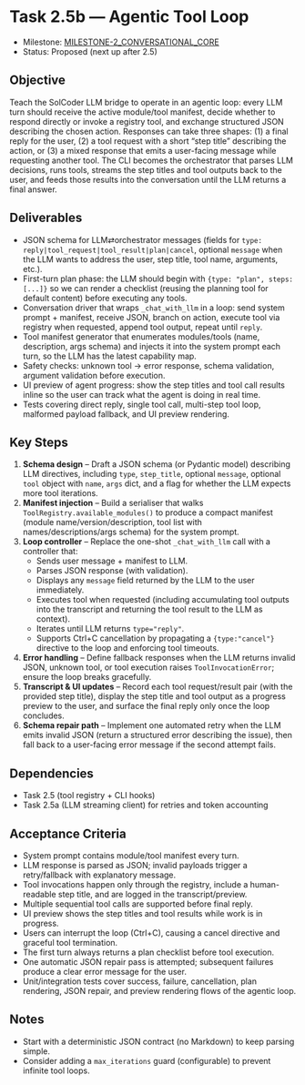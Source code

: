 # Task 2.5b — Agentic Tool Loop

- Milestone: [MILESTONE-2_CONVERSATIONAL_CORE](../milestones/MILESTONE-2_CONVERSATIONAL_CORE.md)
- Status: Proposed (next up after 2.5)

## Objective
Teach the SolCoder LLM bridge to operate in an agentic loop: every LLM turn should receive the active module/tool manifest, decide whether to respond directly or invoke a registry tool, and exchange structured JSON describing the chosen action. Responses can take three shapes: (1) a final reply for the user, (2) a tool request with a short “step title” describing the action, or (3) a mixed response that emits a user-facing message while requesting another tool. The CLI becomes the orchestrator that parses LLM decisions, runs tools, streams the step titles and tool outputs back to the user, and feeds those results into the conversation until the LLM returns a final answer.

## Deliverables
- JSON schema for LLM⇄orchestrator messages (fields for `type: reply|tool_request|tool_result|plan|cancel`, optional `message` when the LLM wants to address the user, step title, tool name, arguments, etc.).
- First-turn plan phase: the LLM should begin with `{type: "plan", steps: [...]}` so we can render a checklist (reusing the planning tool for default content) before executing any tools.
- Conversation driver that wraps `_chat_with_llm` in a loop: send system prompt + manifest, receive JSON, branch on action, execute tool via registry when requested, append tool output, repeat until `reply`.
- Tool manifest generator that enumerates modules/tools (name, description, args schema) and injects it into the system prompt each turn, so the LLM has the latest capability map.
- Safety checks: unknown tool -> error response, schema validation, argument validation before execution.
- UI preview of agent progress: show the step titles and tool call results inline so the user can track what the agent is doing in real time.
- Tests covering direct reply, single tool call, multi-step tool loop, malformed payload fallback, and UI preview rendering.

## Key Steps
1. **Schema design** – Draft a JSON schema (or Pydantic model) describing LLM directives, including `type`, `step_title`, optional `message`, optional `tool` object with `name`, `args` dict, and a flag for whether the LLM expects more tool iterations.
2. **Manifest injection** – Build a serialiser that walks `ToolRegistry.available_modules()` to produce a compact manifest (module name/version/description, tool list with names/descriptions/args schema) for the system prompt.
3. **Loop controller** – Replace the one-shot `_chat_with_llm` call with a controller that:
   - Sends user message + manifest to LLM.
   - Parses JSON response (with validation).
   - Displays any `message` field returned by the LLM to the user immediately.
   - Executes tool when requested (including accumulating tool outputs into the transcript and returning the tool result to the LLM as context).
   - Iterates until LLM returns `type="reply"`.
   - Supports Ctrl+C cancellation by propagating a `{type:"cancel"}` directive to the loop and enforcing tool timeouts.
4. **Error handling** – Define fallback responses when the LLM returns invalid JSON, unknown tool, or tool execution raises `ToolInvocationError`; ensure the loop breaks gracefully.
5. **Transcript & UI updates** – Record each tool request/result pair (with the provided step title), display the step title and tool output as a progress preview to the user, and surface the final reply only once the loop concludes.
6. **Schema repair path** – Implement one automated retry when the LLM emits invalid JSON (return a structured error describing the issue), then fall back to a user-facing error message if the second attempt fails.

## Dependencies
- Task 2.5 (tool registry + CLI hooks)
- Task 2.5a (LLM streaming client) for retries and token accounting

## Acceptance Criteria
- System prompt contains module/tool manifest every turn.
- LLM response is parsed as JSON; invalid payloads trigger a retry/fallback with explanatory message.
- Tool invocations happen only through the registry, include a human-readable step title, and are logged in the transcript/preview.
- Multiple sequential tool calls are supported before final reply.
- UI preview shows the step titles and tool results while work is in progress.
- Users can interrupt the loop (Ctrl+C), causing a cancel directive and graceful tool termination.
- The first turn always returns a plan checklist before tool execution.
- One automatic JSON repair pass is attempted; subsequent failures produce a clear error message for the user.
- Unit/integration tests cover success, failure, cancellation, plan rendering, JSON repair, and preview rendering flows of the agentic loop.

## Notes
- Start with a deterministic JSON contract (no Markdown) to keep parsing simple.
- Consider adding a `max_iterations` guard (configurable) to prevent infinite tool loops.
